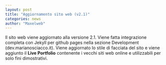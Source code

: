 ```yaml
---
layout: post
title: "Aggiornamento sito web (v2.1)"
categories: news
author: "Maxelweb"
---
```


Il sito web viene aggiornato alla versione 2.1. Viene fatta integrazione completa con Jekyll per github pages nella sezione Development (dev.marianosciacco.it). Viene aggiornato lo stile di facciata del sito e viene aggiunto il **Live Portfolio** contenente i vecchi siti web online e utilizzabili per solo fini dimostrativi.
